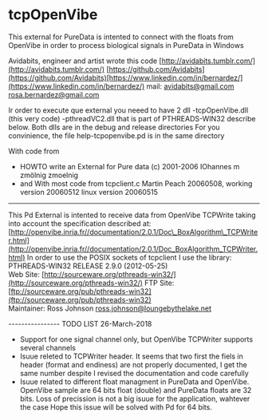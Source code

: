 # tcpOpenVibe

This external for PureData is intented to connect with the floats from OpenVibe in order to process biological signals in PureData in Windows

Avidabits, engineer and artist wrote this code  [http://avidabits.tumblr.com/](http://avidabits.tumblr.com/)  [https://github.com/Avidabits](https://github.com/Avidabits)[https://www.linkedin.com/in/bernardez/](https://www.linkedin.com/in/bernardez/)  mail:  [avidabits@gmail.com](mailto:avidabits@gmail.com)  [rosa.bernardez@gmail.com](mailto:rosa.bernardez@gmail.com)

Ir order to execute que external you neeed to have 2 dll 
-tcpOpenVibe.dll (this very code) 
-pthreadVC2.dll that is part of PTHREADS-WIN32 describe below.
Both dlls are in the debug and release directories For you convinience, the file help-tcpopenvibe.pd is in the same directory

With code from

 -   HOWTO write an External for Pure data
   (c) 2001-2006 IOhannes m zmölnig zmoelnig 
 - and With most code from   tcpclient.c Martin Peach 20060508, working version 20060512  linux version 20060515
----------

This Pd External is intented to receive data from OpenVibe TCPWrite taking into account the specification described at: [http://openvibe.inria.fr//documentation/2.0.1/Doc\_BoxAlgorithm\_TCPWriter.html](http://openvibe.inria.fr//documentation/2.0.1/Doc_BoxAlgorithm_TCPWriter.html)
In order to use the POSIX sockets of tcpclient I use the library: PTHREADS-WIN32 RELEASE 2.9.0 (2012-05-25)  
Web Site:  [http://sourceware.org/pthreads-win32/](http://sourceware.org/pthreads-win32/) 
FTP Site:  [ftp://sourceware.org/pub/pthreads-win32](ftp://sourceware.org/pub/pthreads-win32)  
Maintainer: Ross Johnson  [ross.johnson@loungebythelake.net](mailto:ross.johnson@loungebythelake.net)

\-\-\-\-\-\-\-\-\-\-\-\-\-\-\-\- TODO LIST 26-March-2018
-   Support for one signal channel only, but OpenVibe TCPWriter supports several channels
-   Isuue releted to TCPWriter header. It seems that two first the fiels in header (format and endiness) are not properly documented, I get the same number despite I revised the documentation and code carefully
-   Isuue related to different float managment in PureData and OpenVibe. OpenVibe sample are 64 bits float (double) and PureData floats are 32 bits. Loss of precission is not a big isuue for the application, wahtever the case Hope this issue will be solved with Pd for 64 bits.